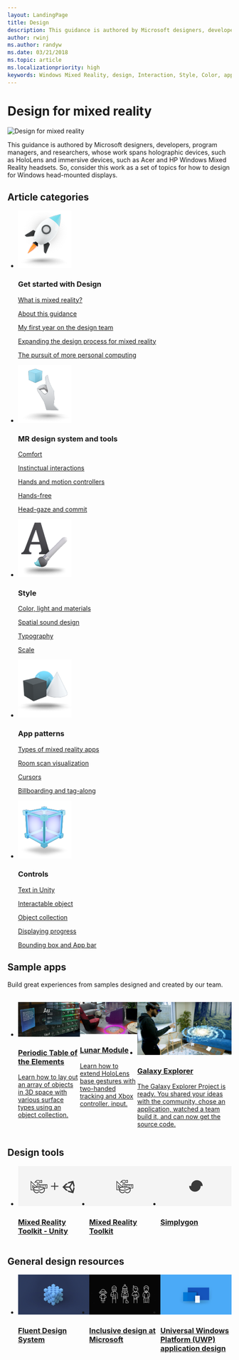 ```yaml
---
layout: LandingPage
title: Design
description: This guidance is authored by Microsoft designers, developers, program managers, and researchers, whose work spans holographic devices (like HoloLens) and immersive devices (like the Acer and HP Windows Mixed Reality headsets). So, consider this work as a set of topics for ‘how to design for Windows head-mounted displays’.
author: rwinj
ms.author: randyw
ms.date: 03/21/2018
ms.topic: article
ms.localizationpriority: high
keywords: Windows Mixed Reality, design, Interaction, Style, Color, app patterns, controls, sample apps, Mixed Reality Toolkit, MRTK
---
```


# Design for mixed reality

![Design for mixed reality](images/Bicycle-Leschi10.gif)

This guidance is authored by Microsoft designers, developers, program managers, and researchers, whose work spans holographic devices, such as HoloLens and immersive devices, such as Acer and HP Windows Mixed Reality headsets. So, consider this work as a set of topics for how to design for Windows head-mounted displays.

## Article categories

<ul class="panelContent cardsF">
    <li>
        <div class="cardSize">
            <div class="cardPadding">
                <div class="card">
                    <div class="cardImageOuter">
                        <div class="cardImage">
                            <img src="images/GetStartedIcon.png" alt="Getting started icon">
                        </div>
                    </div>
                    <div class="cardText">
                        <h3>Get started with Design</h3>
                        <p>
                            <a href="mixed-reality.md">What is mixed reality?</a>
                        </p>
                        <p>
                            <a href="about-this-design-guidance.md">About this guidance</a>
                        </p>
                        <p>
                            <a href="case-study-my-first-year-on-the-hololens-design-team.md">My first year on the design team</a>
                        </p>
                        <p>
                            <a href="case-study-expanding-the-design-process-for-mixed-reality.md">Expanding the design process for mixed reality</a>
                        </p>
                        <p>
                            <a href="case-study-the-pursuit-of-more-personal-computing.md">The pursuit of more personal computing</a>
                        </p>
                    </div>
                </div>
            </div>
        </div>
    </li>
    <li>
        <div class="cardSize">
            <div class="cardPadding">
                <div class="card">
                    <div class="cardImageOuter">
                        <div class="cardImage">
                            <img src="images/Interaction_Icon_120x130.png" alt="MR design system and tools icon">
                        </div>
                    </div>
                    <div class="cardText">
                        <h3>MR design system and tools</h3>
                        <p>
                            <a href="comfort.md">Comfort</a>
                        </p>
			<p>
                            <a href="interaction-fundamentals.md">Instinctual interactions</a>
                        </p>
                        <p>
                            <a href="hands-and-tools.md">Hands and motion controllers</a>
                        </p>
                        <p>
                            <a href="hands-free.md">Hands-free</a>
                        </p>
                         <p>
                            <a href="gaze-and-commit.md">Head-gaze and commit</a>
                        </p>
                    </div>
                </div>
            </div>
        </div>
    </li>
    <li>
        <div class="cardSize">
            <div class="cardPadding">
                <div class="card">
                    <div class="cardImageOuter">
                        <div class="cardImage">
                            <img src="images/Style_Icon_120x130.png" alt="Style icon">
                        </div>
                    </div>
                    <div class="cardText">
                        <h3>Style</h3>
                        <p>
                            <a href="color,-light-and-materials.md">Color, light and materials</a>
                        </p>
                         <p>
                            <a href="spatial-sound-design.md">Spatial sound design</a>
                        </p>
                        <p>
                            <a href="typography.md">Typography</a>
                        </p>
                        <p>
                            <a href="scale.md">Scale</a>
                        </p>                      
                    </div>
                </div>
            </div>
        </div>
    </li>
    <li>
        <div class="cardSize">
            <div class="cardPadding">
                <div class="card">
                    <div class="cardImageOuter">
                        <div class="cardImage">
                            <img src="images/App_patterns_Icon_120x130.png" alt="App patterns icon">
                        </div>
                    </div>
                    <div class="cardText">
                        <h3>App patterns</h3>
                        <p>
                            <a href="types-of-mixed-reality-apps.md">Types of mixed reality apps</a>
                        </p>
                        <p>
                            <a href="room-scan-visualization.md">Room scan visualization</a>
                        </p>
                        <p>
                            <a href="cursors.md">Cursors</a>
                        </p>
                        <p>
                            <a href="billboarding-and-tag-along.md">Billboarding and tag-along</a>
                        </p>
                    </div>
                </div>
            </div>
        </div>
    </li>
    <li>
        <div class="cardSize">
            <div class="cardPadding">
                <div class="card">
                    <div class="cardImageOuter">
                        <div class="cardImage">
                            <img src="images/Controls_Icon_120x130.png" alt="Controls icon">
                        </div>
                    </div>
                    <div class="cardText">
                        <h3>Controls</h3>
                        <p>
                            <a href="text-in-unity.md">Text in Unity</a>
                        </p>
                        <p>
                            <a href="interactable-object.md">Interactable object</a>
                        </p>
                        <p>
                            <a href="object-collection.md">Object collection</a>
                        </p>
                        <p>
                            <a href="progress.md">Displaying progress</a>
                        </p>
                        <p>
                            <a href="app-bar-and-bounding-box.md">Bounding box and App bar</a>
                        </p>
                    </div>
                </div>
            </div>
        </div>
    </li>    
</ul>


## Sample apps

Build great experiences from samples designed and created by our team.

<br>
<ul id="cardtypes-W" class="cardsW panelContent" style="display: flex; margin-top: 0px;">
    <li>
        <a href="periodic-table-of-the-elements.md" title="Periodic Table of the Elements" data-linktype="absolute-path">
            <div class="cardSize">
                <div class="cardPadding">
                    <div class="card">
                        <div class="cardImageOuter">
                            <div class="cardImage">
                                <img src="images/periodictableofelementsapp-tile.jpg" alt="Periodic Table of the Elements< icon">
                            </div>
                        </div>
                        <div class="cardText">
                            <h3>Periodic Table of the Elements</h3>
                            <p>Learn how to lay out an array of objects in 3D space with various surface types using an object collection.</p>
                        </div>
                    </div>
                </div>
            </div>
		</a>	    
    </li>
    <li>
        <a href="lunar-module.md" title="Lunar Module" data-linktype="absolute-path">
            <div class="cardSize">
                <div class="cardPadding">
                    <div class="card">
                        <div class="cardImageOuter">
                            <div class="cardImage">
                                <img src="images/lunar-module-tile.png" alt="Lunar Module icon">
                            </div>
                        </div>
                        <div class="cardText">
                            <h3>Lunar Module</h3>
                            <p>Learn how to extend HoloLens base gestures with two-handed tracking and Xbox controller. input.</p>
                        </div>
                    </div>
                </div>
            </div>
		</a>
    </li>
    <li>
        <a href="galaxy-explorer.md" title="Galaxy Explorer" data-linktype="absolute-path">
            <div class="cardSize">
                <div class="cardPadding">
                    <div class="card">
                        <div class="cardImageOuter">
                            <div class="cardImage">
                                <img src="images/galaxyexplorer-tile.jpg" alt="Galaxy Explorer icon">
                            </div>
                        </div>
                        <div class="cardText">
                            <h3>Galaxy Explorer</h3>
                            <p>The Galaxy Explorer Project is ready. You shared your ideas with the community, chose an application, watched a team build it, and can now get the source code.</p>
                        </div>
                    </div>
                </div>
            </div>
        </a>
    </li>
</ul>



## Design tools


<ul id="cardtypes-D" class="cardsD panelContent" style="display: flex; margin-top: 0px;">
    <li>
	<a href="https://microsoft.github.io/MixedRealityToolkit-Unity/README.html#ui-and-interaction-building-blocks" title="Mixed Reality Toolkit - Unity" data-linktype="absolute-path">
        <div class="cardSize">
            <div class="cardPadding">
                <div class="card">
                    <div class="cardImageOuter">
                        <div class="cardImage">
                            <img src="images/MRTKandUnity.png" alt="Mixed Reality Toolkit - Unity">
                        </div>
                    </div>                    
			<div class="cardText">
                        <h3>Mixed Reality Toolkit - Unity</h3>
                        <p> </p>
                    </div>
                </div>
            </div>
        </div>
      </a>	
    </li>
    <li>
	<a href="https://github.com/Microsoft/MixedRealityToolkit" title="Mixed Reality Toolkit" data-linktype="absolute-path">
        <div class="cardSize">
            <div class="cardPadding">
                <div class="card">
                    <div class="cardImageOuter">
                        <div class="cardImage">
                            <img src="images/MRTK.png" alt="Mixed Reality Toolkit">
                        </div>
                    </div>                    
			<div class="cardText">
                        <h3>Mixed Reality Toolkit</h3>
                        <p> </p>
                    </div>
                </div>
            </div>
        </div>
      </a>	
    </li>		
            <li>
	<a href="https://www.simplygon.com" title="Simplygon" data-linktype="absolute-path">
        <div class="cardSize">
            <div class="cardPadding">
                <div class="card">
                    <div class="cardImageOuter">
                        <div class="cardImage">
                            <img src="images/Simplygon.png" alt="Simplygon">
                        </div>
                    </div>                    
			<div class="cardText">
                        <h3>Simplygon</h3>
                        <p> </p>
                    </div>
                </div>
            </div>
        </div>
      </a>	
    </li>
</ul>


## General design resources

<ul id="cardtypes-D" class="cardsD panelContent" style="display: flex; margin-top: 0px;">
    <li>
	<a href="http://fluent.microsoft.com" title="Fluent Design System" data-linktype="absolute-path">
        <div class="cardSize">
            <div class="cardPadding">
                <div class="card">
                    <div class="cardImageOuter">
                        <div class="cardImage">
                            <img src="images/Fluent.png" alt="Fluent Design System">
                        </div>
                    </div>                    
			<div class="cardText">
                        <h3>Fluent Design System</h3>
                        <p> </p>
                    </div>
                </div>
            </div>
        </div>
      </a>	
    </li>
    <li>
	<a href="https://www.microsoft.com/design/inclusive" title="Inclusive design at Microsoft" data-linktype="absolute-path">
        <div class="cardSize">
            <div class="cardPadding">
                <div class="card">
                    <div class="cardImageOuter">
                        <div class="cardImage">
                            <img src="images/Inclusive.png" alt="Inclusive design at Microsoft">
                        </div>
                    </div>                    
			<div class="cardText">
                        <h3>Inclusive design at Microsoft</h3>
                        <p> </p>
                    </div>
                </div>
            </div>
        </div>
      </a>	
    </li>	
        <li>
	<a href="https://developer.microsoft.com/windows/apps/design" title="Universal Windows Platform (UWP) application design" data-linktype="absolute-path">
        <div class="cardSize">
            <div class="cardPadding">
                <div class="card">
                    <div class="cardImageOuter">
                        <div class="cardImage">
                            <img src="images/UWP.png" alt="Universal Windows Platform (UWP) app design">
                        </div>
                    </div>                    
			<div class="cardText">
                        <h3>Universal Windows Platform (UWP) application design</h3>
                        <p> </p>
                    </div>
                </div>
            </div>
        </div>
      </a>	
    </li>	
</ul>
